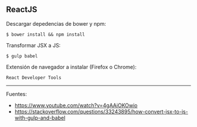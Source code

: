 ## ReactJS

Descargar depedencias de bower y npm:
    
    $ bower install && npm install

Transformar JSX a JS:

    $ gulp babel

Extensión de navegador a instalar (Firefox o Chrome):

    React Developer Tools

---

Fuentes:

+ https://www.youtube.com/watch?v=4gAAiOKOwio
+ https://stackoverflow.com/questions/33243895/how-convert-jsx-to-js-with-gulp-and-babel